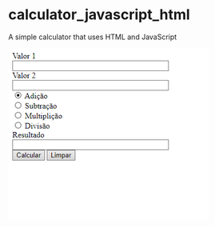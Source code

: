 # calculator_javascript_html
A simple calculator that uses HTML and JavaScript

<img src="calculadora_img.png">
